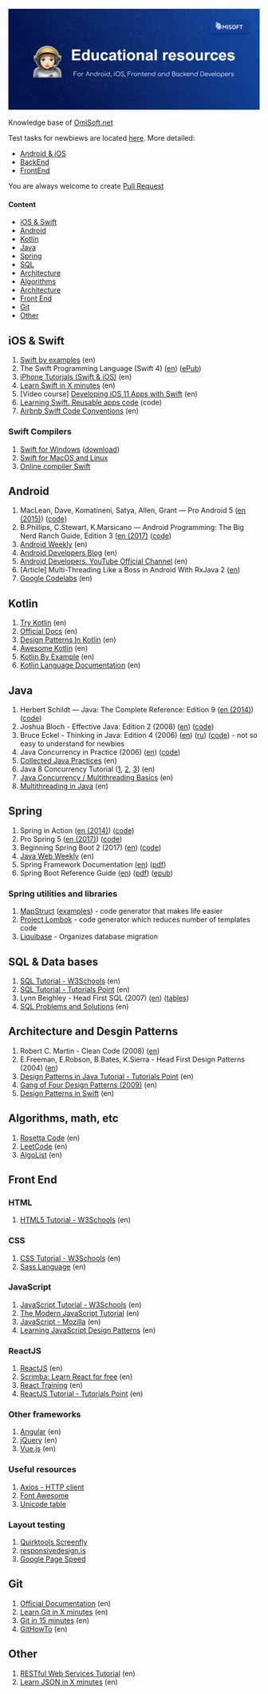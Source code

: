 ![OmiSoft](/images/header.png)

Knowledge base of [OmiSoft.net](https://omisoft.net)

Test tasks for newbiews are located [here](https://github.com/eresid/education/tree/master/exercises). More detailed:

- [Android & iOS](https://github.com/eresid/education/blob/master/exercises/BlogMobile.md)
- [BackEnd](https://github.com/eresid/education/blob/master/exercises/Blog.md)
- [FrontEnd](https://github.com/eresid/education/blob/master/exercises/BlogWeb.md)

You are always welcome to create [Pull Request](https://github.com/eresid/education/pulls)

#### Content

- [iOS & Swift](#iOS)
- [Android](#Android)
- [Kotlin](#Kotlin)
- [Java](#Java)
- [Spring](#Spring)
- [SQL](#SQL)
- [Architecture](#Architecture)
- [Algorithms](#Algorithms)
- [Architecture](#Architecture)
- [Front End](#Front)
- [Git](#Git)
- [Other](#Other)

## iOS & Swift

1) [Swift by examples](http://brettbukowski.github.io/SwiftExamples/) (en)
2) The Swift Programming Language (Swift 4) ([en](https://developer.apple.com/library/content/documentation/Swift/Conceptual/Swift_Programming_Language/)) ([ePub](https://swift.org/documentation/TheSwiftProgrammingLanguage(Swift4).epub))
3) [iPhone Tutorials (Swift & iOS)](https://www.raywenderlich.com/tutorials) (en)
4) [Learn Swift in X minutes](https://learnxinyminutes.com/docs/swift/) (en)
5) [Video course] [Developing iOS 11 Apps with Swift](https://itunes.apple.com/us/course/developing-ios-11-apps-with-swift/id1309275316) (en)
6) [Learning Swift. Reusable apps code](https://github.com/btrn/Swift) (code)
7) [Airbnb Swift Code Conventions](https://github.com/airbnb/swift) (en)

### Swift Compilers

1) [Swift for Windows](https://swiftforwindows.github.io/) ([download](https://github.com/SwiftForWindows/SwiftForWindows/releases))
2) [Swift for MacOS and Linux](https://swift.org/download/)
3) [Online compiler Swift](https://glot.io/new/swift)

## Android

1) MacLean, Dave, Komatineni, Satya, Allen, Grant — Pro Android 5 ([en (2015)](https://www.apress.com/gp/book/9781430246800)) ([code](https://github.com/Apress/pro-android-5))
2) B.Phillips, C.Stewart, K.Marsicano  — Android Programming: The Big Nerd Ranch Guide, Edition 3 ([en (2017)](https://play.google.com/store/books/details/Bill_Phillips_Android_Programming?id=1igDDgAAQBAJ) ([code](http://www.bignerdranch.com/solutions/AndroidProgramming.zip))
3) [Android Weekly](http://androidweekly.net/) (en)
4) [Android Developers Blog](https://android-developers.googleblog.com/) (en)
5) [Android Developers. YouTube Official Channel](https://www.youtube.com/user/androiddevelopers) (en)
6) [Article] Multi-Threading Like a Boss in Android With RxJava 2 ([en](https://blog.gojekengineering.com/multi-threading-like-a-boss-in-android-with-rxjava-2-b8b7cf6eb5e2)) 
7) [Google Codelabs](https://codelabs.developers.google.com/) (en)

## Kotlin

1) [Try Kotlin](https://try.kotlinlang.org/) (en)
2) [Official Docs](https://kotlinlang.org/docs/reference/) (en)
3) [Design Patterns In Kotlin](https://github.com/dbacinski/Design-Patterns-In-Kotlin) (en)
4) [Awesome Kotlin](https://github.com/KotlinBy/awesome-kotlin) (en)
5) [Kotlin By Example](http://kotlinbyexample.org/) (en)
6) [Kotlin Language Documentation](https://jetbrains.gitbooks.io/kotlin-reference-for-kindle/content/) (en)

## Java

1) Herbert Schildt — Java: The Complete Reference: Edition 9 ([en (2014)](https://play.google.com/store/books/details/Herbert_Schildt_Java_The_Complete_Reference_Ninth?id=fY-bAgAAQBAJ)) ([code](https://github.com/hloong/Java-The-Complete-Reference-Ninth-Edition-SourceCode))
2) Joshua Bloch - Effective Java: Edition 2 (2008) ([en](https://play.google.com/store/books/details/Joshua_Bloch_Effective_Java?id=ka2VUBqHiWkC)) ([code](https://github.com/marhan/effective-java-examples))
3) Bruce Eckel - Thinking in Java: Edition 4 (2006) ([en](https://sophia.javeriana.edu.co/~cbustaca/docencia/POO-2016-01/documentos/Thinking_in_Java_4th_edition.pdf)) ([ru](https://rozetka.com.ua/ua/21486081/p21486081/)) ([code](http://www.mindviewinc.com/TIJ4/CodeInstructions.html)) - not so easy to understand for newbies
4) Java Concurrency in Practice (2006) ([en](https://play.google.com/store/books/details/Tim_Peierls_Java_Concurrency_in_Practice?id=EK43StEVfJIC)) ([code](http://jcip.net/listings.html))
5) [Collected Java Practices](http://www.javapractices.com/home/HomeAction.do) (en)
6) Java 8 Concurrency Tutorial ([1](http://winterbe.com/posts/2015/04/07/java8-concurrency-tutorial-thread-executor-examples/), [2](http://winterbe.com/posts/2015/04/30/java8-concurrency-tutorial-synchronized-locks-examples/), [3](http://winterbe.com/posts/2015/05/22/java8-concurrency-tutorial-atomic-concurrent-map-examples/)) (en)
7) [Java Concurrency / Multithreading Basics](https://www.callicoder.com/java-concurrency-multithreading-basics/) (en)
8) [Multithreading in Java](https://beginnersbook.com/2013/03/multithreading-in-java/) (en)

## Spring

1) Spring in Action ([en (2014)](https://www.amazon.com/Spring-Action-Covers-4/dp/161729120X)) ([code](https://manning-content.s3.amazonaws.com/download/9/ef4e0ef-b7bd-4ab8-857d-eb635d18d425/SpringiA4_SourceCode.zip))
2) Pro Spring 5 ([en (2017)](https://www.apress.com/gp/book/9781484228074)) ([code](https://github.com/Apress/pro-spring-5))
3) Beginning Spring Boot 2 (2017) ([en](https://www.apress.com/gp/book/9781484229309)) ([code](https://github.com/Apress/beg-spring-boot-2))
4) [Java Web Weekly](http://www.baeldung.com/java-web-weekly) (en)
5) Spring Framework Documentation ([en](https://docs.spring.io/spring/docs/current/spring-framework-reference/index.html)) ([pdf](https://docs.spring.io/spring/docs/current/spring-framework-reference/pdf/))
6) Spring Boot Reference Guide ([en](https://docs.spring.io/spring-boot/docs/current/reference/htmlsingle/)) ([pdf](https://docs.spring.io/spring-boot/docs/current/reference/pdf/spring-boot-reference.pdf)) ([epub](https://docs.spring.io/spring-boot/docs/current/reference/epub/spring-boot-reference.epub))

### Spring utilities and libraries

1) [MapStruct](http://mapstruct.org/) ([examples](https://github.com/mapstruct/mapstruct-examples)) - code generator that makes life easier
2) [Project Lombok](https://projectlombok.org/) - code generator which reduces number of templates code
3) [Liquibase](http://www.liquibase.org/) - Organizes database migration

## SQL & Data bases

1) [SQL Tutorial - W3Schools](https://www.w3schools.com/sql/) (en)
2) [SQL Tutorial - Tutorials Point](https://www.tutorialspoint.com/sql/) (en)
3) Lynn Beighley - Head First SQL (2007) ([en](https://play.google.com/store/books/details/Lynn_Beighley_Head_First_SQL?id=5iR4hZNSCcgC)) ([tables](http://www.headfirstlabs.com/books/hfsql/))
4) [SQL Problems and Solutions](http://www.sql-tutorial.ru/content.html) (en)

## Architecture and Desgin Patterns

1) Robert C. Martin - Clean Code (2008) ([en](https://play.google.com/store/books/details?id=_i6bDeoCQzsC))
2) E.Freeman, E.Robson, B.Bates, K.Sierra - Head First Design Patterns (2004) ([en](https://play.google.com/store/books/details/Eric_Freeman_Head_First_Design_Patterns?id=NXIrAQAAQBAJ))
3) [Design Patterns in Java Tutorial - Tutorials Point](https://www.tutorialspoint.com/design_pattern/index.htm) (en)
4) [Gang of Four Design Patterns (2009)](http://www.blackwasp.co.uk/gofpatterns.aspx) (en)
5) [Design Patterns in Swift](https://github.com/ochococo/Design-Patterns-In-Swift) (en)

## Algorithms, math, etc

1) [Rosetta Code](http://rosettacode.org/) (en)
2) [LeetCode](https://leetcode.com) (en)
3) [AlgoList](http://algolist.net/) (en)

## Front End

### HTML

1) [HTML5 Tutorial - W3Schools](https://www.w3schools.com/html/default.asp) (en)

### CSS

1) [CSS Tutorial - W3Schools](https://www.w3schools.com/css/) (en)
2) [Sass Language](http://sass-lang.com/guide) (en)

### JavaScript

1) [JavaScript Tutorial - W3Schools](https://www.w3schools.com/js/default.asp) (en)
2) [The Modern JavaScript Tutorial](https://javascript.info/) (en)
3) [JavaScript - Mozilla](https://developer.mozilla.org/en/docs/Web/JavaScript) (en)
4) [Learning JavaScript Design Patterns](https://addyosmani.com/resources/essentialjsdesignpatterns/book/) (en)

### ReactJS

1) [ReactJS](https://reactjs.org/) (en)
2) [Scrimba: Learn React for free](https://scrimba.com/playlist/p7P5Hd) (en)
3) [React Training](https://reacttraining.com/react-router/web/example/basic) (en)
4) [ReactJS Tutorial - Tutorials Point](https://www.tutorialspoint.com/reactjs/index.htm) (en)

### Other frameworks

1) [Angular](https://angular.io/) (en)
2) [jQuery](https://jquery.com/) (en)
3) [Vue.js](https://vuejs.org/v2/guide/installation.html) (en)

### Useful resources

1) [Axios - HTTP client](https://github.com/axios/axios)
2) [Font Awesome](http://fontawesome.io/)
3) [Unicode table](https://unicode-table.com/)

### Layout testing

1) [Quirktools Screenfly](http://quirktools.com/screenfly/)
2) [responsivedesign.is](http://ami.responsivedesign.is/)
3) [Google Page Speed](https://developers.google.com/speed/pagespeed/insights/)

## Git

1) [Official Documentation](https://git-scm.com/book/en/v2) (en)
2) [Learn Git in X minutes](https://learnxinyminutes.com/docs/git/) (en)
3) [Git in 15 minutes](https://try.github.io) (en)
4) [GitHowTo](https://githowto.com/) (en)

## Other

1) [RESTful Web Services Tutorial](https://www.tutorialspoint.com/restful/index.htm) (en)
2) [Learn JSON in X minutes](https://learnxinyminutes.com/docs/json/) (en)
